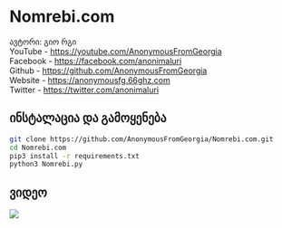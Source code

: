# Nomrebi.com
ავტორი: გიო რგი
<br>YouTube - https://youtube.com/AnonymousFromGeorgia
<br>Facebook - https://facebook.com/anonimaluri
<br>Github - https://github.com/AnonymousFromGeorgia
<br>Website - https://anonymousfg.66ghz.com
<br>Twitter - https://twitter.com/anonimaluri
## ინსტალაცია და გამოყენება

```bash
git clone https://github.com/AnonymousFromGeorgia/Nomrebi.com.git
cd Nomrebi.com
pip3 install -r requirements.txt
python3 Nomrebi.py
```

<h2>ვიდეო</h2>
<a href="https://www.youtube.com/watch?v=9KjlXmYepGk"><img src="https://i.ibb.co/b2tmBGq/foto-no-exif.png" style="max-width:100%;"></a>
